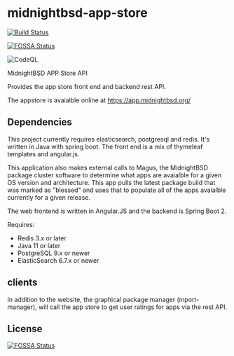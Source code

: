 # midnightbsd-app-store

[![Build Status](https://jenkins.midnightbsd.org/buildStatus/icon?job=MidnightBSD%2Fmidnightbsd-app-store%2Fmaster&build=8)](https://jenkins.midnightbsd.org/job/MidnightBSD/job/midnightbsd-app-store/job/master/8/)

[![FOSSA Status](https://app.fossa.io/api/projects/git%2Bgithub.com%2FMidnightBSD%2Fmidnightbsd-app-store.svg?type=shield)](https://app.fossa.io/projects/git%2Bgithub.com%2FMidnightBSD%2Fmidnightbsd-app-store?ref=badge_shield)

![CodeQL](https://github.com/MidnightBSD/midnightbsd-app-store/workflows/CodeQL/badge.svg)

MidnightBSD APP Store API

Provides the app store front end and backend rest API.  

The appstore is avaialble online at https://app.midnightbsd.org/

## Dependencies

This project currently requires elasticsearch, postgresql and redis. It's written in Java with spring boot. The front end is a mix of thymeleaf templates and angular.js.

This application also makes external calls to Magus, the MidnightBSD package cluster software to determine what apps are avaialble for a given OS version and architecture.  This app pulls the latest package build that was marked as "blessed" and uses that to populate all of the apps avaialble currently for a given release. 

The web frontend is written in Angular.JS and the backend is
Spring Boot 2.

Requires:
* Redis 3.x or later
* Java 11 or later
* PostgreSQL 9.x or newer
* ElasticSearch 6.7.x or newer

## clients
In addition to the website, the graphical package manager (mport-manager), will call the app store to get user ratings for apps via the rest API. 


## License
[![FOSSA Status](https://app.fossa.io/api/projects/git%2Bgithub.com%2FMidnightBSD%2Fmidnightbsd-app-store.svg?type=large)](https://app.fossa.io/projects/git%2Bgithub.com%2FMidnightBSD%2Fmidnightbsd-app-store?ref=badge_large)
